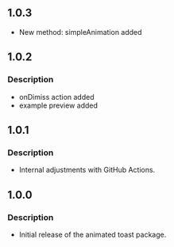 ## 1.0.3

- New method: simpleAnimation added

## 1.0.2

### Description

- onDimiss action added
- example preview added

## 1.0.1

### Description

- Internal adjustments with GitHub Actions.

## 1.0.0

### Description

- Initial release of the animated toast package.

